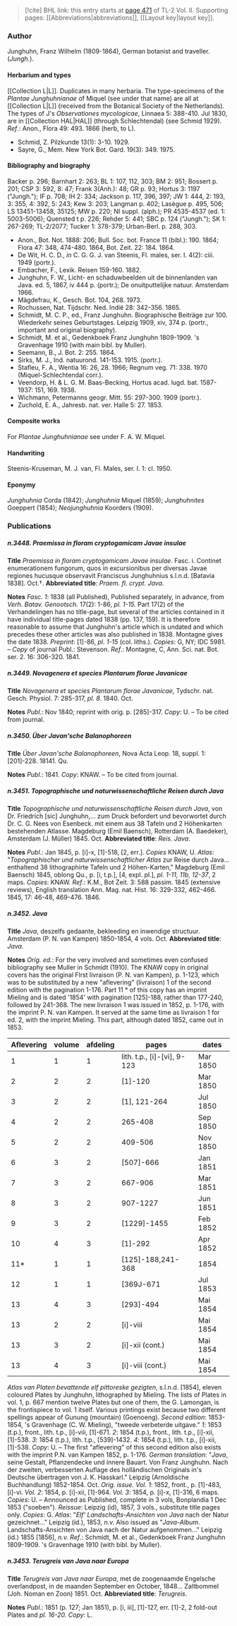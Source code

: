 > [!cite] BHL link: this entry starts at [page 471](https://www.biodiversitylibrary.org/item/103253#page/497/mode/1up) of TL-2 Vol. II.
> Supporting pages: [[Abbreviations|abbreviations]], [[Layout key|layout key]].

### Author

Junghuhn, Franz Wilhelm (1809-1864), German botanist and traveller. (*Jungh.*).

#### Herbarium and types

[[Collection L|L]]. Duplicates in many herbaria. The type-specimens of the *Plantae Junghuhnianae* of Miquel (see under that name) are all at [[Collection L|L]] (received from the Botanical Society of the Netherlands). The types of J's *Observationes mycologicae*, Linnaea 5: 388-410. Jul 1830, are in [[Collection HAL|HAL]] (through Schlechtendal) (see Schmid 1929).
*Ref*.: Anon., Flora 49: 493. 1866 (herb, to L).
- Schmid, Z. Pilzkunde 13(1): 3-10. 1929.
- Sayre, G., Mem. New York Bot. Gard. 19(3): 349. 1975.

#### Bibliography and biography

Backer p. 296; Barnhart 2: 263; BL 1: 107, 112, 303; BM 2: 951; Bossert p. 201; CSP 3: 592, 8: 47; Frank 3(Anh.): 48; GR p. 93; Hortus 3: 1197 ("Jungh."); IF p. 708; IH 2: 334; Jackson p. 117, 396, 397; JW 1: 444, 2: 193, 3: 355, 4: 392, 5: 243; Kew 3: 203; Langman p. 402; Lasègue p. 495, 506; LS 13451-13458, 35125; MW p. 220; NI suppl. (alph.); PR 4535-4537 (ed. 1: 5003-5006); Quensted t p. 226; Rehder 5: 441; SBC p. 124 ("Jungh."); SK 1: 267-269; TL-2/2077; Tucker 1: 378-379; Urban-Berl. p. 288, 303.
- Anon., Bot. Not. 1888: 206; Bull. Soc. bot. France 11 (bibl.): 190. 1864; Flora 47: 348, 474-480. 1864, Bot. Zeit. 22: 184. 1864.
- De Wit, H. C. D., *in* C. G. G. J. van Steenis, Fl. males, ser. I. 4(2): ciii. 1949 (portr.).
- Embacher, F., Lexik. Reisen 159-160. 1882.
- Junghuhn, F. W., Licht- en schaduwbeelden uit de binnenlanden van Java. ed. 5, 1867, iv 444 p. (portr.); De onuitputtelijke natuur. Amsterdam 1966.
- Mägdefrau, K., Gesch. Bot. 104, 268. 1973.
- Rochussen, Nat. Tijdschr. Ned. Indië 28: 342-356. 1865.
- Schmidt, M. C. P., ed., Franz Junghuhn. Biographische Beiträge zur 100. Wiederkehr seines Geburtstages. Leipzig 1909, xiv, 374 p. (portr., important and original biography).
- Schmidt, M. et al., Gedenkboek Franz Junghuhn 1809-1909. 's Gravenhage 1910 (with main bibl. by Muller).
- Seemann, B., J. Bot. 2: 255. 1864.
- Sirks, M. J., Ind. natuurond. 141-153. 1915. (portr.).
- Stafleu, F. A., Wentia 16: 26, 28. 1966; Regnum veg. 71: 338. 1970 (Miquel-Schlechtendal corr.).
- Veendorp, H. & L. G. M. Baas-Becking, Hortus acad. lugd. bat. 1587-1937: 151, 169. 1938.
- Wichmann, Petermanns geogr. Mitt. 55: 297-300. 1909 (portr.).
- Zuchold, E. A., Jahresb. nat. ver. Halle 5: 27. 1853.

#### Composite works

For *Plantae Junghuhnianae* see under F. A. W. Miquel.

#### Handwriting

Steenis-Kruseman, M. J. van, Fl. Males, ser. I. 1: cl. 1950.

#### Eponymy

*Junghuhnia* Corda (1842); *Junghuhnia* Miquel (1859); *Junghuhnites* Goeppert (1854); *Neojunghuhnia* Koorders (1909).

### Publications

##### n.3448. Praemissa in floram cryptogamicam Javae insulae

**Title**
*Praemissa in floram cryptogamicam Javae insulae*. Fasc. i. Continet enumerationem fungorum, quos in excursionibus per diversas Javae regiones hucusque observavit Franciscus Junghuhnius s.l.n.d. \[Batavia 1838\]. Oct.†.
**Abbreviated title**: *Praem. fl. crypt. Java*.

**Notes**
*Fasc. 1*: 1838 (all Published), Published separately, in advance, from *Verh. Batav. Genootsch.* 17(2): 1-86, *pl. 1-15.* Part 17(2) of the Verhandelingen has no title-page, but several of the articles contained in it have individual title-pages dated 1838 (pp. 137, 159). It is therefore reasonable to assume that Junghuhn's article which is undated and which precedes these other articles was also published in 1838. Montagne gives the date 1838. *Preprint*: \[1\]-86, *pl. 1-15* (col. liths.). *Copies*: G, NY; IDC 5981. – *Copy* of journal Publ.: Stevenson.
*Ref*.: Montagne, C, Ann. Sci. nat. Bot. ser. 2. 16: 306-320. 1841.

##### n.3449. Novagenera et species Plantarum florae Javanicae

**Title**
*Novagenera et species Plantarum florae Javanicae*, Tydschr. nat. Gesch. Physiol. 7: 285-317, *pl. 8.* 1840. Oct.

**Notes**
*Publ*.: Nov 1840; reprint with orig. p. \[285\]-317. *Copy*: U. – To be cited from journal.

##### n.3450. Über Javan'sche Balanophoreen

**Title**
*Über Javan'sche Balanophoreen*, Nova Acta Leop. 18, suppl. 1: \[201\]-228. 18141. Qu.

**Notes**
*Publ*.: 1841. *Copy*: KNAW. – To be cited from journal.

##### n.3451. Topographische und naturwissenschaftliche Reisen durch Java

**Title**
*Topographische und naturwissenschaftliche Reisen durch Java*, von Dr. Friedrich \[sic\] Junghuhn,... zum Druck befordert und bevorwortet durch Dr. C. G. Nees von Esenbeck. mit einem aus 38 Tafeln und 2 Höhenkarten bestehenden Atlasse. Magdeburg (Emil Baensch), Rotterdam (A. Baedeker), Amsterdam (J. Müller) 1845. Oct.
**Abbreviated title**: *Reis. Java*.

**Notes**
*Publ*.: Jan 1845, p. \[i\]-x, \[1\]-518, \[2, err.\]. *Copies* KNAW, U.
*Atlas*: "*Topographischer und naturwissenschaftlicher Atlas* zur Reise durch Java... enthaltend 38 lithographirte Tafeln und 2 Höhen-Karten," Magdeburg (Emil Baensch) 1845, oblong Qu., p. \[i, t.p.\], \[4, expl. pl.\], *pl. 1-11, 11b, 12-37*, 2 maps. *Copies*: KNAW.
*Ref*.: K.M., Bot Zeit. 3: 588 passim. 1845 (extensive reviews), English translation Ann. Mag. nat. Hist. 16: 329-332, 462-466. 1845, 17: 46-48, 469-476. 1846.

##### n.3452. Java

**Title**
*Java*, deszelfs gedaante, bekleeding en inwendige structuur. Amsterdam (P. N. van Kampen) 1850-1854, 4 vols. Oct.
**Abbreviated title**: *Java*.

**Notes**
*Orig. ed.*: For the very involved and sometimes even confused bibliography see Muller in Schmidt (1910). The KNAW copy in original covers has the original Flrst livraison (P. N. van Kampen), p. 1-123, which was to be substituted by a new "aflevering" (livraison) 1 of the second edition with the pagination 1-176. Part 11 \* of this copy has an imprint Mieling and is dated '1854' with pagination \[125\]-188, rather than 177-240, followed by 241-368. The new livraison 1 was issued in 1852, p. 1-176, with the imprint P. N. van Kampen. It served at the same time as livraison 1 for ed. 2, with the imprint Mieling. This part, although dated 1852, came out in 1853.

|Aflevering	|volume	|afdeling	|pages	|dates|
|---	|---	|---	|---	|---	|
|1	|1	|1	|lith. t.p., \[i\]-\[vi\], 9-123	|Mar 1850|
|2	|2	|2	|\[1\]-120	|Mar 1850|
|3	|2	|2	|\[1\], 121-264	|Jul 1850|
|4	|2	|2	|265-408	|Sep 1850|
|5	|2	|2	|409-506	|Nov 1850|
|6	|3	|2	|\[507\]-666	|Jan 1851|
|7	|3	|2	|667-906	|Mar 1851|
|8	|3	|2	|907-1227	|Jun 1851|
|9	|3	|2	|\[1229\]-1455	|Feb 1852|
|10	|4	|3	|\[1\]-292	|Apr 1852|
|11\*	|1	|1	|\[125\]-188,241-368	|1854|
|12	|1	|1	|\[369J-671	|Jul 1853|
|13	|4	|3	|\[293\]-494	|Mai 1854|
|13	|2	|2	|\[i\]-viii	|Mai 1854|
|13	|3	|2	|\[i\]-xii (cont.)	|Mai 1854|
|13	|4	|3	|\[i\]-viii (cont.)	|Mai 1854|

*Atlas van Platen bevattende elf pittoreske gezigten*, s.l.n.d. \[1854\], eleven coloured Plates by Junghuhn, lithographed by Mieling. The lists of Plates in vol. 1, p. 667 mention twelve Plates but one of them, the G. Lamongan, is the frontispiece to vol. 1 itself. Various printings exist because two different spellings appear of Gunung (mountain) (Goenoeng).
*Second edition*: 1853-1854, 's Gravenhage (C. W. Mieling), "tweede verbeterde uitgave."
*1*: 1853 (t.p.), front., lith. t.p., \[i\]-viii, \[1\]-671.
*2*: 1854 (t.p.), front., lith. t.p., \[i\]-xii, \[1\]-538.
*3*: 1854 (t.p.), lith. t.p., \[539\]-1432.
*4*: 1854 (t.p.), lith. t.p., \[i\]-xii, \[1\]-538.
*Copy*: U. – The first "aflevering" of this second edition also exists with the imprint P.N. van Kampen 1852, p. 1-176.
*German translation*: "*Java*, seine Gestalt, Pflanzendecke und innere Bauart. Von Franz Junghuhn. Nach der zweiten, verbesserten Auflage des holländischen Originals in's Deutsche übertragen von J. K. Hasskarl." Leipzig (Arnoldische Buchhandlung) 1852-1854. Oct.
*Orig. issue.* *Vol. 1*: 1852, front., p. \[1\]-483, \[i\]-vi.
*Vol. 2*: 1854, p. \[i\]-xii, \[1\]-964.
*Vol. 3*: 1854, p. \[i\]-x, \[1\]-316, 6 maps.
*Copies*: U. – Announced as Published, complete in 3 vols, Bonplandia 1 Dec 1853 ("soeben").
*Reissue*: Leipzig (id), 1857, 3 vols., substitute title pages only. *Copies*: G.
*Atlas*: "*Elf' Landschafts-Ansichten von Java* nach der Natur gezeichnet..." Leipzig (id.), 1853, *n.v.* Also issued as "*Java-Album*. Landschafts-Ansichten von Java nach der Natur aufgenommen..." Leipzig (id.) 1855 \[1856\], *n.v.*
*Ref*.: Schmidt, M. et al., Gedenkboek Franz Junghuhn 1809-1909. 's Gravenhage 1910 (with bibl. by Muller).

##### n.3453. Terugreis van Java naar Europa

**Title**
*Terugreis van Java naar Europa*, met de zoogenaamde Engelsche overlandpost, in de maanden September en October, 1848... Zaltbommel (Joh. Noman en Zoon) 1851. Oct.
**Abbreviated title**: *Terugreis*.

**Notes**
*Publ*.: 1851 (p. 127; Jan 1851), p. \[i, iii\], \[1\]-127, err. \[1\]-2, 2 fold-out Plates and *pl. 16-20.*
*Copy*: L.


